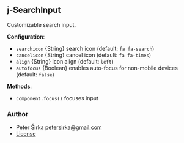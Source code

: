 ## j-SearchInput

Customizable search input.

__Configuration__:

- `searchicon` {String} search icon (default: `fa fa-search`)
- `cancelicon` {String} cancel icon (default: `fa fa-times`)
- `align` {String} icon align (default: `left`)
- `autofocus` {Boolean} enables auto-focus for non-mobile devices (default: `false`)

__Methods__:

- `component.focus()` focuses input

### Author

- Peter Širka <petersirka@gmail.com>
- [License](https://www.totaljs.com/license/)